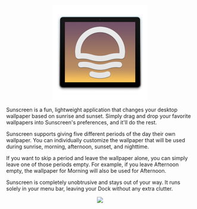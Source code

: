 <div align="center">
  <img src="/images/icon.png" width="256"/>
</div>

Sunscreen is a fun, lightweight application that changes your desktop wallpaper based on sunrise and sunset. Simply drag and drop your favorite wallpapers into Sunscreen's preferences, and it'll do the rest.

Sunscreen supports giving five different periods of the day their own wallpaper. You can individually customize the wallpaper that will be used during sunrise, morning, afternoon, sunset, and nighttime.

If you want to skip a period and leave the wallpaper alone, you can simply leave one of those periods empty. For example, if you leave Afternoon empty, the wallpaper for Morning will also be used for Afternoon.

Sunscreen is completely unobtrusive and stays out of your way. It runs solely in your menu bar, leaving your Dock without any extra clutter.

<div align="center">
  <a href="https://itunes.apple.com/us/app/sunscreen/id1086160282?mt=12">
    <img src="https://cdn.rawgit.com/davidcelis/Sunscreen/master/images/app-store.svg">
  </a>
</div>
